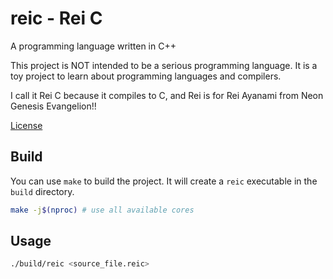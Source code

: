# reic - Rei C

A programming language written in C++

This project is NOT intended to be a serious programming language. It is a toy project to learn about programming languages and compilers.

I call it Rei C because it compiles to C, and Rei is for Rei Ayanami from Neon Genesis Evangelion!!

[License](LICENSE)

## Build

You can use `make` to build the project. It will create a `reic` executable in the `build` directory.

```bash
make -j$(nproc) # use all available cores
```

## Usage

```bash
./build/reic <source_file.reic>
```
